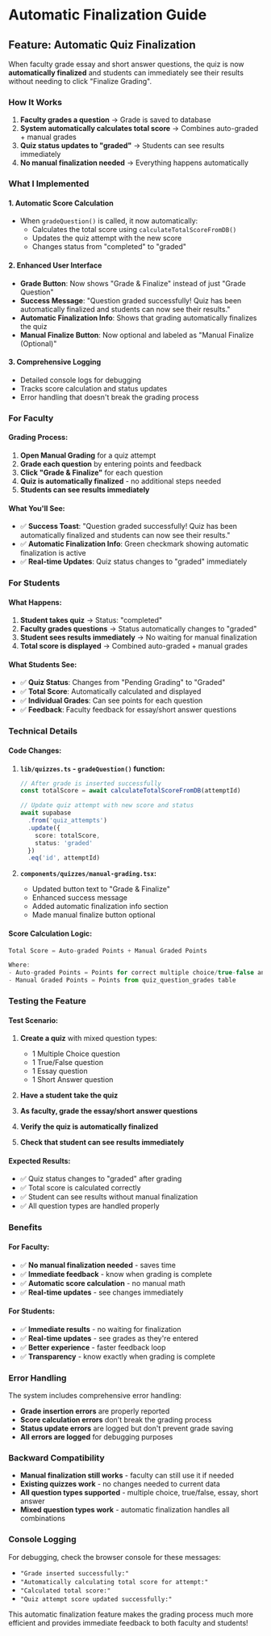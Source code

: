 # Automatic Finalization Guide

## Feature: Automatic Quiz Finalization

When faculty grade essay and short answer questions, the quiz is now **automatically finalized** and students can immediately see their results without needing to click "Finalize Grading".

### How It Works

1. **Faculty grades a question** → Grade is saved to database
2. **System automatically calculates total score** → Combines auto-graded + manual grades
3. **Quiz status updates to "graded"** → Students can see results immediately
4. **No manual finalization needed** → Everything happens automatically

### What I Implemented

#### 1. **Automatic Score Calculation**
- When `gradeQuestion()` is called, it now automatically:
  - Calculates the total score using `calculateTotalScoreFromDB()`
  - Updates the quiz attempt with the new score
  - Changes status from "completed" to "graded"

#### 2. **Enhanced User Interface**
- **Grade Button**: Now shows "Grade & Finalize" instead of just "Grade Question"
- **Success Message**: "Question graded successfully! Quiz has been automatically finalized and students can now see their results."
- **Automatic Finalization Info**: Shows that grading automatically finalizes the quiz
- **Manual Finalize Button**: Now optional and labeled as "Manual Finalize (Optional)"

#### 3. **Comprehensive Logging**
- Detailed console logs for debugging
- Tracks score calculation and status updates
- Error handling that doesn't break the grading process

### For Faculty

#### **Grading Process:**
1. **Open Manual Grading** for a quiz attempt
2. **Grade each question** by entering points and feedback
3. **Click "Grade & Finalize"** for each question
4. **Quiz is automatically finalized** - no additional steps needed
5. **Students can see results immediately**

#### **What You'll See:**
- ✅ **Success Toast**: "Question graded successfully! Quiz has been automatically finalized and students can now see their results."
- ✅ **Automatic Finalization Info**: Green checkmark showing automatic finalization is active
- ✅ **Real-time Updates**: Quiz status changes to "graded" immediately

### For Students

#### **What Happens:**
1. **Student takes quiz** → Status: "completed"
2. **Faculty grades questions** → Status automatically changes to "graded"
3. **Student sees results immediately** → No waiting for manual finalization
4. **Total score is displayed** → Combined auto-graded + manual grades

#### **What Students See:**
- ✅ **Quiz Status**: Changes from "Pending Grading" to "Graded"
- ✅ **Total Score**: Automatically calculated and displayed
- ✅ **Individual Grades**: Can see points for each question
- ✅ **Feedback**: Faculty feedback for essay/short answer questions

### Technical Details

#### **Code Changes:**

1. **`lib/quizzes.ts` - `gradeQuestion()` function:**
   ```typescript
   // After grade is inserted successfully
   const totalScore = await calculateTotalScoreFromDB(attemptId)
   
   // Update quiz attempt with new score and status
   await supabase
     .from('quiz_attempts')
     .update({ 
       score: totalScore,
       status: 'graded'
     })
     .eq('id', attemptId)
   ```

2. **`components/quizzes/manual-grading.tsx`:**
   - Updated button text to "Grade & Finalize"
   - Enhanced success message
   - Added automatic finalization info section
   - Made manual finalize button optional

#### **Score Calculation Logic:**
```typescript
Total Score = Auto-graded Points + Manual Graded Points

Where:
- Auto-graded Points = Points for correct multiple choice/true-false answers
- Manual Graded Points = Points from quiz_question_grades table
```

### Testing the Feature

#### **Test Scenario:**
1. **Create a quiz** with mixed question types:
   - 1 Multiple Choice question
   - 1 True/False question
   - 1 Essay question
   - 1 Short Answer question

2. **Have a student take the quiz**
3. **As faculty, grade the essay/short answer questions**
4. **Verify the quiz is automatically finalized**
5. **Check that student can see results immediately**

#### **Expected Results:**
- ✅ Quiz status changes to "graded" after grading
- ✅ Total score is calculated correctly
- ✅ Student can see results without manual finalization
- ✅ All question types are handled properly

### Benefits

#### **For Faculty:**
- ✅ **No manual finalization needed** - saves time
- ✅ **Immediate feedback** - know when grading is complete
- ✅ **Automatic score calculation** - no manual math
- ✅ **Real-time updates** - see changes immediately

#### **For Students:**
- ✅ **Immediate results** - no waiting for finalization
- ✅ **Real-time updates** - see grades as they're entered
- ✅ **Better experience** - faster feedback loop
- ✅ **Transparency** - know exactly when grading is complete

### Error Handling

The system includes comprehensive error handling:
- **Grade insertion errors** are properly reported
- **Score calculation errors** don't break the grading process
- **Status update errors** are logged but don't prevent grade saving
- **All errors are logged** for debugging purposes

### Backward Compatibility

- **Manual finalization still works** - faculty can still use it if needed
- **Existing quizzes work** - no changes needed to current data
- **All question types supported** - multiple choice, true/false, essay, short answer
- **Mixed question types work** - automatic finalization handles all combinations

### Console Logging

For debugging, check the browser console for these messages:
- `"Grade inserted successfully:"`
- `"Automatically calculating total score for attempt:"`
- `"Calculated total score:"`
- `"Quiz attempt score updated successfully:"`

This automatic finalization feature makes the grading process much more efficient and provides immediate feedback to both faculty and students!































